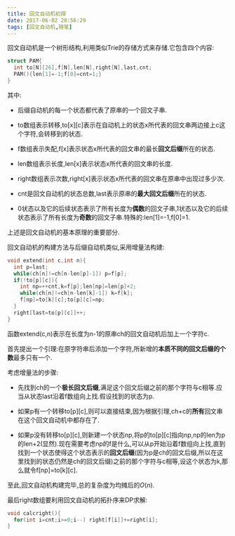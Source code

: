 ```yaml
---
title: 回文自动机初探
date: 2017-06-02 20:56:29
tags: [回文自动机,随笔]
---
```


<!--more-->

回文自动机是一个树形结构,利用类似Trie的存储方式来存储.它包含四个内容:

```cpp
struct PAM{
  int to[N][26],f[N],len[N],right[N],last,cnt;
  PAM(){len[1]=-1;f[0]=cnt=1;}
}
```

其中:

- 后缀自动机的每一个状态都代表了原串的一个回文子串.

- to数组表示转移,to[x][c]表示在自动机上的状态x所代表的回文串两边接上c这个字符,会转移到的状态.
 
- f数组表示失配,f[x]表示状态x所代表的回文串的最长**回文后缀**所在的状态.
 
- len数组表示长度,len[x]表示状态x所代表的回文串的长度.
 
- right数组表示次数,right[x]表示状态x所代表的回文串在原串中出现过多少次.
 
- cnt是回文自动机的状态总数,last表示原串的**最大回文后缀**所在的状态.
 
- 0状态以及它的后续状态表示了所有长度为**偶数**的回文子串,1状态以及它的后续状态表示了所有长度为**奇数**的回文子串.特殊的:len[1]=-1,f[0]=1.
 
上述是回文自动机的基本原理的重要部分.

回文自动机的构建方法与后缀自动机类似,采用增量法构建:

```cpp
void extend(int c,int n){
  int p=last;
  while(ch[n]!=ch[n-len[p]-1]) p=f[p];
  if(!to[p][c]){
    int np=++cnt,k=f[p];len[np]=len[p]+2;
    while(ch[n]!=ch[n-len[k]-1]) k=f[k];
    f[np]=to[k][c];to[p][c]=np;
  }
  right[last=to[p][c]]++;
}
```

函数extend(c,n)表示在长度为n-1的原串ch的回文自动机后加上一个字符c.

首先提出一个引理:在原字符串后添加一个字符,所新增的**本质不同的回文后缀的个数**最多只有一个.

考虑增量法的步骤:

- 先找到ch的一个**极长回文后缀**,满足这个回文后缀之前的那个字符与c相等.应当从状态last沿着f数组向上找.假设找到的状态为p.

- 如果p有一个转移to[p][c],则可以直接结束,因为根据引理,ch+c的**所有**回文串在这个回文自动机中都存在了.

- 如果p没有转移to[p][c],则新建一个状态np,将p的to[p][c]指向np,np的len为p的len+2(显然).现在需要考虑np的f是什么,可以从p开始沿着f数组向上找,直到找到一个状态使得这个状态表示的**回文后缀**(因为p是ch的回文后缀,所以在这里找到的状态仍然是ch的回文后缀)之前的那个字符与c相等,设这个状态为k,那么就令f[np]=to[k][c].

至此,回文自动机构建完毕,总的复杂度为均摊后的$O(n)$.

最后right数组要利用回文自动机的拓扑序来DP求解:

```cpp
void calcright(){
  for(int i=cnt;i>=0;i--) right[f[i]]+=right[i];
}
```